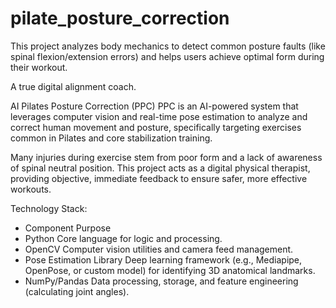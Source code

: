 # pilate_posture_correction
This project analyzes body mechanics to detect common posture faults (like spinal flexion/extension errors) and helps users achieve optimal form during their workout.

A true digital alignment coach.

AI Pilates Posture Correction (PPC)
PPC is an AI-powered system that leverages computer vision and real-time pose estimation to analyze and correct human movement and posture, specifically targeting exercises common in Pilates and core stabilization training.

Many injuries during exercise stem from poor form and a lack of awareness of spinal neutral position. 
This project acts as a digital physical therapist, providing objective, immediate feedback to ensure safer, more effective workouts.



Technology Stack: 
- Component	Purpose 
- Python	Core language for logic and processing. 
- OpenCV	Computer vision utilities and camera feed management. 
- Pose Estimation Library	Deep learning framework (e.g., Mediapipe, OpenPose, or custom model) for identifying 3D anatomical landmarks. 
- NumPy/Pandas	Data processing, storage, and feature engineering (calculating joint angles).
